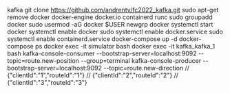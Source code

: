 kafka git clone https://github.com/andrentv/fc2022_kafka.git
sudo apt-get remove docker docker-engine docker.io containerd runc
sudo groupadd docker
sudo usermod -aG docker $USER
newgrp docker
systemctl start docker
systemctl enable docker
sudo systemctl enable docker.service
sudo systemctl enable containerd.service
docker-compose up -d
docker-compose ps
docker exec -it simulator bash
docker exec -it kafka_kafka_1 bash
kafka-console-consumer --bootstrap-server=localhost:9092 --topic=route.new-position --group=terminal
kafka-console-producer --bootstrap-server=localhost:9092 --topic=route.new-direction
// {"clientId":"1","routeId":"1"} 
// {"clientId":"2","routeId":"2"}
// {"clientId":"3","routeId":"3"}
